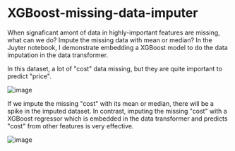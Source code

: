 # XGBoost-missing-data-imputer
When signaficant amont of data in highly-important features are missing, what can we do? Impute the missing data with mean or median? In the Juyter notebook, I demonstrate embedding a XGBoost model to do the data imputation in the data transformer.

In this dataset, a lot of "cost" data missing, but they are quite important to predict "price".

![image](https://github.com/hanfei1986/XGBoost-missing-data-imputer/assets/59255164/0e6c7106-af83-4cad-850c-40541113952b)

If we impute the missing "cost" with its mean or median, there will be a spike in the imputed dataset. In contrast, imputing the missing "cost" with a XGBoost regressor which is embedded in the data transformer and predicts "cost" from other features is very effective.

![image](https://github.com/hanfei1986/XGBoost-missing-data-imputer/assets/59255164/5bf0a4ac-9734-4114-a16d-94899b931b26)

